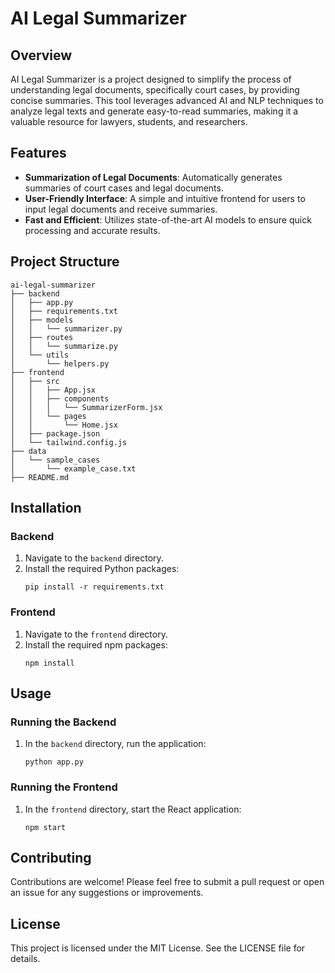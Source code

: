 # AI Legal Summarizer

## Overview
AI Legal Summarizer is a project designed to simplify the process of understanding legal documents, specifically court cases, by providing concise summaries. This tool leverages advanced AI and NLP techniques to analyze legal texts and generate easy-to-read summaries, making it a valuable resource for lawyers, students, and researchers.

## Features
- **Summarization of Legal Documents**: Automatically generates summaries of court cases and legal documents.
- **User-Friendly Interface**: A simple and intuitive frontend for users to input legal documents and receive summaries.
- **Fast and Efficient**: Utilizes state-of-the-art AI models to ensure quick processing and accurate results.

## Project Structure
```
ai-legal-summarizer
├── backend
│   ├── app.py
│   ├── requirements.txt
│   ├── models
│   │   └── summarizer.py
│   ├── routes
│   │   └── summarize.py
│   └── utils
│       └── helpers.py
├── frontend
│   ├── src
│   │   ├── App.jsx
│   │   ├── components
│   │   │   └── SummarizerForm.jsx
│   │   └── pages
│   │       └── Home.jsx
│   ├── package.json
│   └── tailwind.config.js
├── data
│   └── sample_cases
│       └── example_case.txt
├── README.md
```

## Installation

### Backend
1. Navigate to the `backend` directory.
2. Install the required Python packages:
   ```
   pip install -r requirements.txt
   ```

### Frontend
1. Navigate to the `frontend` directory.
2. Install the required npm packages:
   ```
   npm install
   ```

## Usage

### Running the Backend
1. In the `backend` directory, run the application:
   ```
   python app.py
   ```

### Running the Frontend
1. In the `frontend` directory, start the React application:
   ```
   npm start
   ```

## Contributing
Contributions are welcome! Please feel free to submit a pull request or open an issue for any suggestions or improvements.

## License
This project is licensed under the MIT License. See the LICENSE file for details.